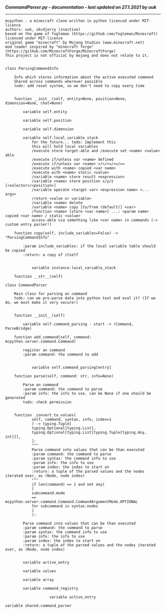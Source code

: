 ***CommandParser.py - documentation - last updated on 27.1.2021 by uuk***
___

    mcpython - a minecraft clone written in python licenced under MIT-licence
    authors: uuk, xkcdjerry (inactive)
    based on the game of fogleman (https://github.com/fogleman/Minecraft) licenced under MIT-licence
    original game "minecraft" by Mojang Studios (www.minecraft.net)
    mod loader inspired by "minecraft forge" (https://github.com/MinecraftForge/MinecraftForge)
    This project is not official by mojang and does not relate to it.


    class ParsingCommandInfo
        
        Info which stores information about the active executed command
        Shared across commands wherever possible
        todo: add reset system, so we don't need to copy every time


        function __init__(self, entity=None, position=None, dimension=None, chat=None)

            variable self.entity

            variable self.position

            variable self.dimension

            variable self.local_variable_stack
                for the future... todo: implement this
                this will hold local variables
                /execute store target-able and /execute set <name> <value> able
                /execute if/unless var <name> defined
                /execute if/unless var <name> >/</>=/<=/==
                /execute with <name> copied <var name>
                /execute with <name> static <value>
                /variable <name> store result <expression>
                /variable <name> store position x/y/z [<selector>/<position>]
                /variable operate <target var> <expression name> <... args>
                /return <value or variable>
                /variable <name> delete
                /variable <name> copy [to/from (default)] <var>
                /function <name> [store <var name>] ...: <param name> copied <var name> / static <value>
                access-able via something like <var name> in commands (-> custom entry parser!)

        function copy(self, include_variables=False) -> "ParsingCommandInfo"
            
            :param include_variables: if the local variable table should be copied
            :return: a copy of itself


                variable instance.local_variable_stack

        function __str__(self)

    class CommandParser
        
        Main class for parsing an command
        todo: can we pre-parse data into python text and eval it? (If we do, we must make it very secure!)


        function __init__(self)

            variable self.command_parsing - start -> (Command, ParseBridge)

        function add_command(self, command: mcpython.server.command.Command)
            
            register an command
            :param command: the command to add


                variable self.command_parsing[entry]

        function parse(self, command: str, info=None)
            
            Parse an command
            :param command: the command to parse
            :param info: the info to use. can be None if one should be generated
            todo: check permission


        function _convert_to_values(
                self, command, syntax, info, index=1
                ) -> typing.Tuple[
                typing.Optional[typing.List],
                typing.Optional[typing.List[typing.Tuple[typing.Any, int]]],
                ]:
                """
                Parse command into values that can be than executed
                :param command: the command to parse
                :param syntax: the command info to use
                :param info: the info to use
                :param index: the index to start on
                :return: a tuple of the parsed values and the nodes iterated over, as (Node, node index)
                """
                if len(command) == 1 and not any(
                [
                subcommand.mode
                == mcpython.server.command.Command.CommandArgumentMode.OPTIONAL
                for subcommand in syntax.nodes
                ]
                ):
            
            Parse command into values that can be than executed
            :param command: the command to parse
            :param syntax: the command info to use
            :param info: the info to use
            :param index: the index to start on
            :return: a tuple of the parsed values and the nodes iterated over, as (Node, node index)


            variable active_entry

            variable values

            variable array

            variable command_registry

                        variable active_entry

    variable shared.command_parser
